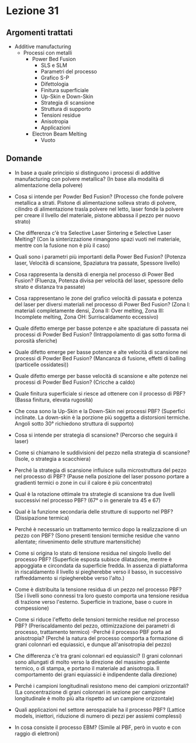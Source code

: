 # Lezione 31
## Argomenti trattati
- Additive manufacturing
	- Processi con metalli
		- Power Bed Fusion
			- SLS e SLM
			- Parametri del processo
			- Grafico S-P
			- Difettologia
			- Finitura superficiale
			- Up-Skin e Down-Skin
			- Strategia di scansione
			- Struttura di supporto
			- Tensioni residue
			- Anisotropia
			- Applicazioni
		- Electron Beam Melting
			- Vuoto

## Domande
- In base a quale principio si distinguono i processi di additive manufacturing con polvere metallica? (In base alla modalità di alimentazione della polvere)
- Cosa si intende per Powder Bed Fusion?
(Processo che fonde polvere metallica a strati. Pistone di alimentazione solleva strato di polvere, cilindro di alimentazione trasla polvere nel letto, laser fonde la polvere per creare il livello del materiale, pistone abbassa il pezzo per nuovo strato)
- Che differenza c'è tra Selective Laser Sintering e Selective Laser Melting? (Con la sinterizzazione rimangono spazi vuoti nel materiale, mentre con la fusione non è più il caso)
- Quali sono i parametri più importanti della Power Bed Fusion? (Potenza laser, Velocità di scansione, Spaziatura tra passate, Spessore livello)
- Cosa rappresenta la densità di energia nel processo di Power Bed Fusion? (Fluenza, Potenza divisa per velocità del laser, spessore dello strato e distanza tra passate)
- Cosa rappresentano le zone del grafico velocità di passata e potenza del laser per diversi materiali nel processo di Power Bed Fusion? (Zona I: materiali completamente densi, Zona II: Over melting, Zona III: Incomplete melting, Zona OH: Surriscaldamento eccessivo)
- Quale difetto emerge per basse potenze e alte spaziature di passata nei processi di Powder Bed Fusion? (Intrappolamento di gas sotto forma di porosità sferiche)
- Quale difetto emerge per basse potenze e alte velocità di scansione nei processi di Powder Bed Fusion? (Mancanza di fusione, effetti di balling (particelle ossidatesi))
- Quale difetto emerge per basse velocità di scansione e alte potenze nei processi di Powder Bed Fusion? (Cricche a caldo)

- Quale finitura superficiale si riesce ad ottenere con il processo di PBF? (Bassa finitura, elevata rugosità)
- Che cosa sono la Up-Skin e la Down-Skin nei processi PBF? (Superfici inclinate. La down-skin è la porzione più soggetta a distorsioni termiche. Angoli sotto 30° richiedono struttura di supporto)
- Cosa si intende per strategia di scansione? (Percorso che seguirà il laser)
- Come si chiamano le suddivisioni del pezzo nella strategia di scansione? (Isole, o strategia a scacchiera)
- Perché la strategia di scansione influisce sulla microstruttura del pezzo nel processo di PBF? (Pause nella posizione del laser possono portare a gradienti termici o zone in cui il calore è più concentrato)
- Qual è la rotazione ottimale tra strategie di scansione tra due livelli successivi nel processo PBF? (67° o in generale tra 45 e 67)
- Qual è la funzione secondaria delle strutture di supporto nel PBF? (Dissipazione termica)

- Perché è necessario un trattamento termico dopo la realizzazione di un pezzo con PBF? (Sono presenti tensioni termiche residue che vanno allentate; rinvenimento delle strutture martensitiche)
- Come si origina lo stato di tensione residua nel singolo livello del processo PBF? (Superficie esposta subisce dilatazione, mentre è appoggiata e circondata da superficie fredda. In assenza di piattaforma in riscaldamento il livello si piegherebbe verso il basso, in  successivo raffreddamento si ripiegherebbe verso l'alto.)
- Come è distribuita la tensione residua di un pezzo nel processo PBF? (Se i livelli sono connessi tra loro questo comporta una tensione residua di trazione verso l'esterno. Superficie in trazione, base o cuore in compessione)
- Come si riduce l'effetto delle tensioni termiche residue nel processo PBF? (Preriscaldamento del pezzo, ottimizzazione dei parametri di processo, trattamento termico)
-Perché il processo PBF porta ad anisotropia? (Perché la natura del processo comporta a formazione di grani colonnari ed equiassici, e dunque all'anisotropia del pezzo)
- Che differenza c'è tra grani colonnari ed equiassici? (I grani colonnari sono allungati di molto verso la direzione del massimo gradiente termico, o di stampa, e portano il materiale ad anisotropia. Il comportamento dei grani equiassici è indipendente dalla direzione)
- Perché i campioni longitudinali resistono meno dei campioni orizzontali? (La concentrazione di grani colonnari in sezione per campione longitudinale è molto più alta rispetto ad un campione orizzontale)
- Quali applicazioni nel settore aerospaziale ha il processo PBF? (Lattice models, iniettori, riduzione di numero di pezzi per assiemi complessi)

- In cosa consiste il processo EBM? (Simile al PBF, però in vuoto e con raggio di elettroni)
